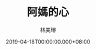 ---
issue: 322
title: 阿媽的心
author: 林美瑢
date: 2019-04-18T00:00:00.000+08:00
topic: 生活
difficulty: 1
wikidata: Q98095758
wikidata_link: https://www.wikidata.org/wiki/Q98095758
author_wikidata_link: https://www.wikidata.org/wiki/Q98096282
author_wikidata: Q98096282
---